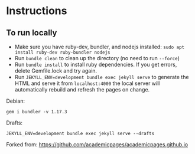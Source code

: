 # Instructions

## To run locally 

 - Make sure you have ruby-dev, bundler, and nodejs installed: `sudo apt install ruby-dev ruby-bundler nodejs`
 - Run `bundle clean` to clean up the directory (no need to run `--force`)
 - Run `bundle install` to install ruby dependencies. If you get errors, delete Gemfile.lock and try again.
 - Run `JEKYLL_ENV=development bundle exec jekyll serve` to generate the HTML and serve it from `localhost:4000` the local server will automatically rebuild and refresh the pages on change.

Debian:

    gem i bundler -v 1.17.3

Drafts:

    JEKYLL_ENV=development bundle exec jekyll serve --drafts


Forked from: https://github.com/academicpages/academicpages.github.io
